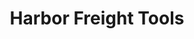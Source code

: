 ---
title: "Harbor Freight Tools"
url: /birmingham/harbor-freight-tools-parkway-east/
shop: hardware
---
